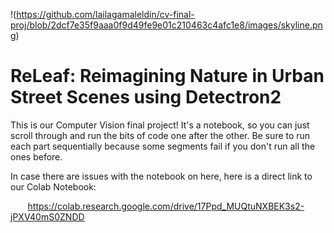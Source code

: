 !(https://github.com/lailagamaleldin/cv-final-proj/blob/2dcf7e35f9aaa0f9d49fe9e01c210463c4afc1e8/images/skyline.png)

# ReLeaf: Reimagining Nature in Urban Street Scenes using Detectron2

This is our Computer Vision final project! It's a notebook, so you can just scroll through and run the bits of code one after the other. Be sure to run each part sequentially because some segments fail if you don't run all the ones before. 

In case there are issues with the notebook on here, here is a direct link to our Colab Notebook:

&nbsp;&nbsp;&nbsp;&nbsp;&nbsp;&nbsp; https://colab.research.google.com/drive/17Ppd_MUQtuNXBEK3s2-jPXV40mS0ZNDD
